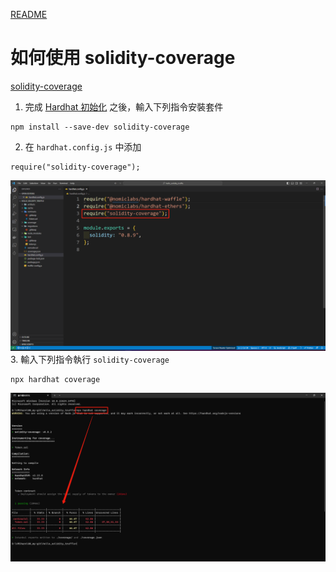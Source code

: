 [README](..\README.md)

# 如何使用 solidity-coverage

[solidity-coverage](https://github.com/sc-forks/solidity-coverage/blob/master/HARDHAT_README.md)

1. 完成 [Hardhat 初始化](Hardhat.md) 之後，輸入下列指令安裝套件
```
npm install --save-dev solidity-coverage
```
2. 在 `hardhat.config.js` 中添加
```
require("solidity-coverage");
```
![](2023-03-30-00-41-29.png)
3. 輸入下列指令執行 `solidity-coverage`
```
npx hardhat coverage
```
![](2023-03-29-22-07-41.png)